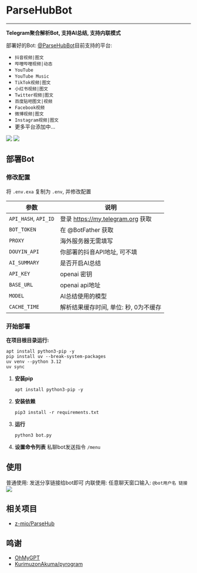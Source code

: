 # ParseHubBot

---

**Telegram聚合解析Bot, 支持AI总结, 支持内联模式**

部署好的Bot: [@ParseHubBot](https://t.me/ParseHubBot)目前支持的平台:

- `抖音视频|图文`
- `哔哩哔哩视频|动态`
- `YouTube`
- `YouTube Music`
- `TikTok视频|图文`
- `小红书视频|图文`
- `Twitter视频|图文`
- `百度贴吧图文|视频`
- `Facebook视频`
- `微博视频|图文`
- `Instagram视频|图文`
- 更多平台添加中...

![](https://img.155155155.xyz/i/2024/09/66f2d4b70416c.webp)
![](https://img.155155155.xyz/i/2024/09/66f2d4d6ca7ec.webp)

## 部署Bot

### 修改配置

将 `.env.exa` 复制为 `.env`, 并修改配置

| 参数                   | 说明                            |
|----------------------|-------------------------------|
| `API_HASH`, `API_ID` | 登录 https://my.telegram.org 获取 |
| `BOT_TOKEN`          | 在 @BotFather 获取               |
| `PROXY`              | 海外服务器无需填写                     |
| `DOUYIN_API`         | 你部署的抖音API地址, 可不填              |
| `AI_SUMMARY`         | 是否开启AI总结                      |
| `API_KEY`            | openai 密钥                     |
| `BASE_URL`           | openai api地址                  |
| `MODEL`              | AI总结使用的模型                     |
| `CACHE_TIME`         | 解析结果缓存时间, 单位: 秒, 0为不缓存        |

### 开始部署

**在项目根目录运行:**
```shell
apt install python3-pip -y
pip install uv --break-system-packages
uv venv --python 3.12
uv sync
```

1. **安装pip**

   ```shell
   apt install python3-pip -y
   ```
2. **安装依赖**

   ```shell
   pip3 install -r requirements.txt
   ```
3. **运行**

   ```shell
   python3 bot.py
   ```
4. **设置命令列表**
   私聊bot发送指令 `/menu`

## 使用

普通使用: 发送分享链接给bot即可
内联使用: 任意聊天窗口输入: `@bot用户名 链接`
![](https://img.155155155.xyz/i/2024/09/66f3f92973ad1.webp)

## 相关项目

- [z-mio/ParseHub](https://github.com/z-mio/ParseHub)

## 鸣谢

- [OhMyGPT](https://www.ohmygpt.com)
- [KurimuzonAkuma/pyrogram](https://github.com/KurimuzonAkuma/pyrogram)
